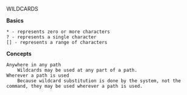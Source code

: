 WILDCARDS

__Basics__

    * - represents zero or more characters
    ? - represents a single character
    [] - represents a range of characters


__Concepts__

    Anywhere in any path
        Wildcards may be used at any part of a path.
    Wherever a path is used
        Because wildcard substitution is done by the system, not the command, they may be used wherever a path is used.